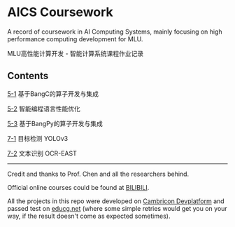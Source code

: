 # AICS Coursework

A record of coursework in AI Computing Systems, mainly focusing on high performance computing development for MLU.

MLU高性能计算开发 - 智能计算系统课程作业记录

## Contents

[5-1]((5-1/)) 基于BangC的算子开发与集成

[5-2](5-2/) 智能编程语言性能优化

[5-3](5-3/) 基于BangPy的算子开发与集成

[7-1](7-1/) 目标检测 YOLOv3

[7-2](7-2/) 文本识别 OCR-EAST

---

Credit and thanks to Prof. Chen and all the researchers behind.

Official online courses could be found at [BILIBILI](https://space.bilibili.com/494117284).

All the projects in this repo were developed on [Cambricon Devplatform](http://devplatform.cambricon.com:30080/server) and passed test on [educg.net](https://course.educg.net/) (where some simple retries would get you on your way, if the result doesn't come as expected sometimes).
